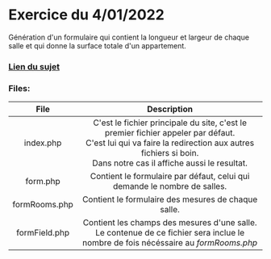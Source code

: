 # Exercice du 4/01/2022

Génération d'un formulaire qui contient la longueur et largeur de chaque salle et qui donne la surface totale d'un appartement.

### [Lien du sujet](subject.pdf)

### Files:
|   **File**    |                                                                                              **Description**                                                                                              |
|:-------------:|:---------------------------------------------------------------------------------------------------------------------------------------------------------------------------------------------------------:|
|   index.php   | C'est le fichier principale du site, c'est le premier fichier appeler par défaut.<br/>C'est lui qui va faire la redirection aux autres fichiers si boin.<br/>Dans notre cas il affiche aussi le resultat. |
 |   form.php    |                                                                 Contient le formulaire par défaut, celui qui demande le nombre de salles.                                                                 |
| formRooms.php |                                                                            Contient le formulaire des mesures de chaque salle.                                                                            |
| formField.php |                                  Contient les champs des mesures d'une salle.<br/>Le contenue de ce fichier sera inclue le nombre de fois nécéssaire au *formRooms.php*                                   |